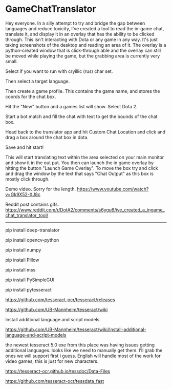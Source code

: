 # GameChatTranslator

Hey everyone. In a silly attempt to try and bridge the gap between languages and reduce toxicity, I've created a tool to read the in-game chat, translate it, and display it in an overlay that has the ability to be clicked through. This isn't interacting with Dota or any game in any way. It's just taking screenshots of the desktop and reading an area of it. The overlay is a python-created window that is click-through able and the overlay can still be moved while playing the game, but the grabbing area is currently very small.


Select if you want to run with cryillic (rus) char set.

Then select a target language.

Then create a game profile. This contains the game name, and stores the coords for the chat box.

Hit the "New" button and a games list will show. Select Dota 2.

Start a bot match and fill the chat with text to get the bounds of the chat box.

Head back to the translator app and hit Custom Chat Location and click and drag a box around the chat box in dota.

Save and hit start!


This will start translating text within the area selected on your main monitor and show it in the out put.
You then can launch the in game overlay by hitting the button "Launch Game Overlay".
To move the box try and click and drag the window by the text that says "Chat Output" as this box is mostly click through.

Demo video. Sorry for the length.
https://www.youtube.com/watch?v=Gk9X52-XJ8c

Reddit post contains gifs.
https://www.reddit.com/r/DotA2/comments/s6ygu6/ive_created_a_ingame_chat_translator_tool/















------------
pip install deep-translator

pip install opencv-python

pip install numpy

pip install Pillow

pip install mss

pip install PySimpleGUI

pip install pytesseract

https://github.com/tesseract-ocr/tesseract/releases

https://github.com/UB-Mannheim/tesseract/wiki

Install additional language and script models

https://github.com/UB-Mannheim/tesseract/wiki/Install-additional-language-and-script-models

the newest tesseract 5.0 exe from this place was having issues getting additional languages.
looks like we need to manually get them.
I'll grab the ones we will support first i guess.
English will handle most of the work for video games, this is just for new characters.

https://tesseract-ocr.github.io/tessdoc/Data-Files

https://github.com/tesseract-ocr/tessdata_fast
